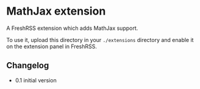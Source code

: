 # MathJax extension

A FreshRSS extension which adds MathJax support.

To use it, upload this directory in your `./extensions` directory and enable it on the extension panel in FreshRSS.

## Changelog

- 0.1 initial version
